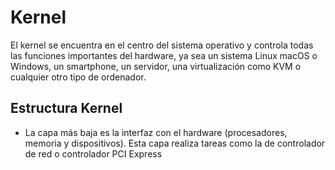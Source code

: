 # Kernel 

El kernel se encuentra en el centro del sistema operativo y controla todas las funciones importantes del hardware, ya sea un sistema Linux macOS o Windows, un smartphone, un servidor, una virtualización como KVM o cualquier otro tipo de ordenador.

## Estructura Kernel 
 - La capa más baja es la interfaz con el hardware (procesadores, memoria y dispositivos). Esta capa realiza tareas como la de controlador de red o controlador PCI Express
